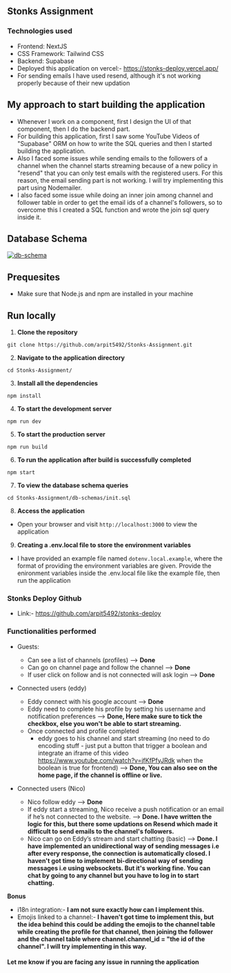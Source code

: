 ## Stonks Assignment

### Technologies used

- Frontend: NextJS
- CSS Framework: Tailwind CSS
- Backend: Supabase
- Deployed this application on vercel:- https://stonks-deploy.vercel.app/
- For sending emails I have used resend, although it's not working properly because of their new updation

## My approach to start building the application

- Whenever I work on a component, first I design the UI of that component, then I do the backend part.
- For building this application, first I saw some YouTube Videos of "Supabase" ORM on how to write the SQL queries and then I started building the application.
- Also I faced some issues while sending emails to the followers of a channel when the channel starts streaming because of a new policy in "resend" that you can only test emails with the registered users. For this reason, the email sending part is not working. I will try implementing this part using Nodemailer.
- I also faced some issue while doing an inner join among channel and follower table in order to get the email ids of a channel's followers, so to overcome this I created a SQL function and wrote the join sql query inside it.

## Database Schema

<a href="https://dbdiagram.io/d/66865f299939893dae06cee7" target="_blank">
    <img src="https://github.com/arpit5492/Stonks-Assignment/assets/48523103/ad531656-7827-4af3-9df6-a6c13fba081c" alt="db-schema">
</a>

## Prequesites

- Make sure that Node.js and npm are installed in your machine

## Run locally

1. **Clone the repository**

```
git clone https://github.com/arpit5492/Stonks-Assignment.git
```

2. **Navigate to the application directory**

```
cd Stonks-Assignment/
```

3. **Install all the dependencies**

```
npm install
```

4. **To start the development server**

```
npm run dev
```

5. **To start the production server**

```
npm run build
```

6. **To run the application after build is successfully completed**

```
npm start
```

7. **To view the database schema queries**

```
cd Stonks-Assignment/db-schemas/init.sql
```

8. **Access the application**

- Open your browser and visit `http://localhost:3000` to view the application

9. **Creating a .env.local file to store the environment variables**

- I have provided an example file named `dotenv.local.example`, where the format of providing the environment variables are given. Provide the enironment variables inside the .env.local file like the example file, then run the application

### Stonks Deploy Github

- Link:- https://github.com/arpit5492/stonks-deploy

### Functionalities performed

- Guests:

  - Can see a list of channels (profiles) --> **Done**
  - Can go on channel page and follow the channel --> **Done**
  - If user click on follow and is not connected will ask login --> **Done**

- Connected users (eddy)

  - Eddy connect with his google account --> **Done**
  - Eddy need to complete his profile by setting his username and notification preferences --> **Done, Here make sure to tick the checkbox, else you won't be able to start streaming.**
  - Once connected and profile completed
    - eddy goes to his channel and start streaming (no need to do encoding stuff - just put a button that trigger a boolean and integrate an iframe of this video https://www.youtube.com/watch?v=jfKfPfyJRdk when the boolean is true for frontend) --> **Done, You can also see on the home page, if the channel is offline or live.**

- Connected users (Nico)
  - Nico follow eddy --> **Done**
  - If eddy start a streaming, Nico receive a push notification or an email if he’s not connected to the website. --> **Done. I have written the logic for this, but there some updations on Resend which made it difficult to send emails to the channel's followers.**
  - Nico can go on Eddy’s stream and start chatting (basic) --> **Done. I have implemented an unidirectional way of sending messages i.e after every response, the connection is automatically closed. I haven't got time to implement bi-directional way of sending messages i.e using websockets. But it's working fine. You can chat by going to any channel but you have to log in to start chatting.**

**Bonus**

- i18n integration:- **I am not sure exactly how can I implement this.**
- Emojis linked to a channel:- **I haven't got time to implement this, but the idea behind this could be adding the emojis to the channel table while creating the profile for that channel, then joining the follower and the channel table where channel.channel_id = "the id of the channel". I will try implementing in this way.**

#### Let me know if you are facing any issue in running the application
